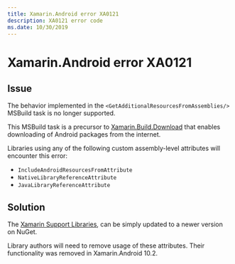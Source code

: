 ```yaml
---
title: Xamarin.Android error XA0121
description: XA0121 error code
ms.date: 10/30/2019
---
```

# Xamarin.Android error XA0121

## Issue

The behavior implemented in the
`<GetAdditionalResourcesFromAssemblies/>` MSBuild task is no longer
supported.

This MSBuild task is a precursor to [Xamarin.Build.Download][xbd] that
enables downloading of Android packages from the internet.

Libraries using any of the following custom assembly-level attributes
will encounter this error:

* `IncludeAndroidResourcesFromAttribute`
* `NativeLibraryReferenceAttribute`
* `JavaLibraryReferenceAttribute`

## Solution

The [Xamarin Support Libraries][supportlibs], can be simply updated to
a newer version on NuGet.

Library authors will need to remove usage of these attributes. Their
functionality was removed in Xamarin.Android 10.2.

[xbd]: https://www.nuget.org/packages/Xamarin.Build.Download
[supportlibs]: https://github.com/xamarin/AndroidSupportComponents
